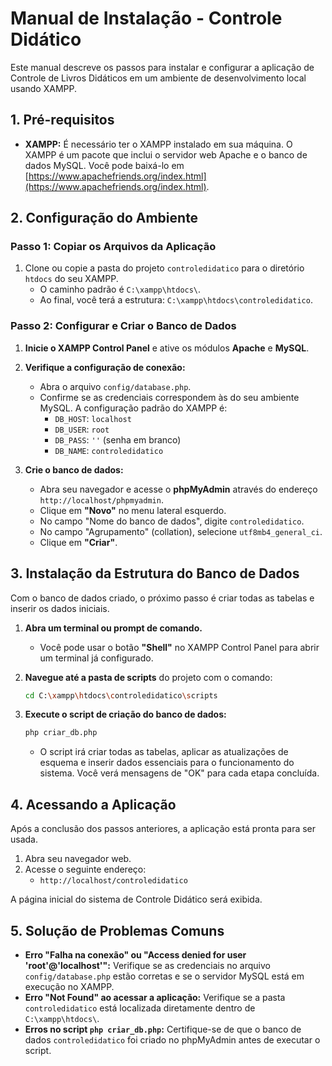# Manual de Instalação - Controle Didático

Este manual descreve os passos para instalar e configurar a aplicação de Controle de Livros Didáticos em um ambiente de desenvolvimento local usando XAMPP.

## 1. Pré-requisitos

- **XAMPP:** É necessário ter o XAMPP instalado em sua máquina. O XAMPP é um pacote que inclui o servidor web Apache e o banco de dados MySQL. Você pode baixá-lo em [https://www.apachefriends.org/index.html](https://www.apachefriends.org/index.html).

## 2. Configuração do Ambiente

### Passo 1: Copiar os Arquivos da Aplicação

1.  Clone ou copie a pasta do projeto `controledidatico` para o diretório `htdocs` do seu XAMPP.
    -   O caminho padrão é `C:\xampp\htdocs\`.
    -   Ao final, você terá a estrutura: `C:\xampp\htdocs\controledidatico`.

### Passo 2: Configurar e Criar o Banco de Dados

1.  **Inicie o XAMPP Control Panel** e ative os módulos **Apache** e **MySQL**.

2.  **Verifique a configuração de conexão:**
    -   Abra o arquivo `config/database.php`.
    -   Confirme se as credenciais correspondem às do seu ambiente MySQL. A configuração padrão do XAMPP é:
        -   `DB_HOST`: `localhost`
        -   `DB_USER`: `root`
        -   `DB_PASS`: `''` (senha em branco)
        -   `DB_NAME`: `controledidatico`

3.  **Crie o banco de dados:**
    -   Abra seu navegador e acesse o **phpMyAdmin** através do endereço `http://localhost/phpmyadmin`.
    -   Clique em **"Novo"** no menu lateral esquerdo.
    -   No campo "Nome do banco de dados", digite `controledidatico`.
    -   No campo "Agrupamento" (collation), selecione `utf8mb4_general_ci`.
    -   Clique em **"Criar"**.

## 3. Instalação da Estrutura do Banco de Dados

Com o banco de dados criado, o próximo passo é criar todas as tabelas e inserir os dados iniciais.

1.  **Abra um terminal ou prompt de comando.**
    -   Você pode usar o botão **"Shell"** no XAMPP Control Panel para abrir um terminal já configurado.

2.  **Navegue até a pasta de scripts** do projeto com o comando:
    ```sh
    cd C:\xampp\htdocs\controledidatico\scripts
    ```

3.  **Execute o script de criação do banco de dados:**
    ```sh
    php criar_db.php
    ```
    -   O script irá criar todas as tabelas, aplicar as atualizações de esquema e inserir dados essenciais para o funcionamento do sistema. Você verá mensagens de "OK" para cada etapa concluída.

## 4. Acessando a Aplicação

Após a conclusão dos passos anteriores, a aplicação está pronta para ser usada.

1.  Abra seu navegador web.
2.  Acesse o seguinte endereço:
    -   `http://localhost/controledidatico`

A página inicial do sistema de Controle Didático será exibida.

## 5. Solução de Problemas Comuns

-   **Erro "Falha na conexão" ou "Access denied for user 'root'@'localhost'":** Verifique se as credenciais no arquivo `config/database.php` estão corretas e se o servidor MySQL está em execução no XAMPP.
-   **Erro "Not Found" ao acessar a aplicação:** Verifique se a pasta `controledidatico` está localizada diretamente dentro de `C:\xampp\htdocs\`.
-   **Erros no script `php criar_db.php`:** Certifique-se de que o banco de dados `controledidatico` foi criado no phpMyAdmin antes de executar o script.

```